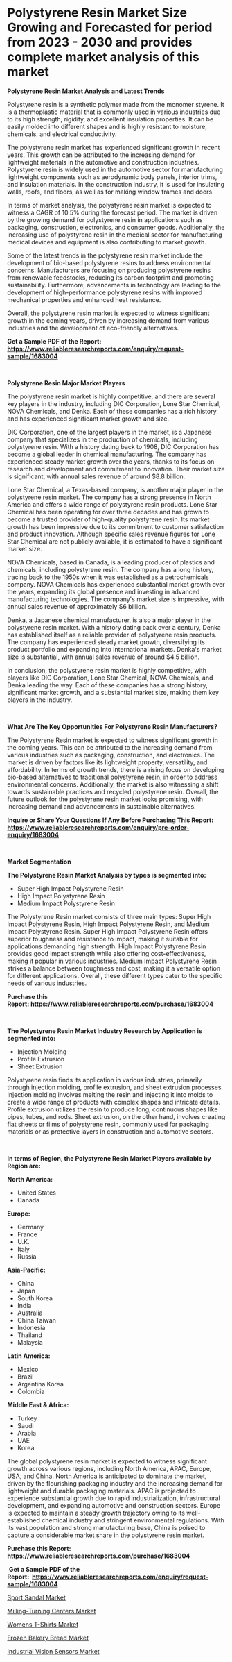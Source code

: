 <p><h1>Polystyrene Resin Market Size Growing and Forecasted for period from 2023 - 2030 and provides complete market analysis of this market</h1></p><p><strong>Polystyrene Resin Market Analysis and Latest Trends</strong></p>
<p><p>Polystyrene resin is a synthetic polymer made from the monomer styrene. It is a thermoplastic material that is commonly used in various industries due to its high strength, rigidity, and excellent insulation properties. It can be easily molded into different shapes and is highly resistant to moisture, chemicals, and electrical conductivity.</p><p>The polystyrene resin market has experienced significant growth in recent years. This growth can be attributed to the increasing demand for lightweight materials in the automotive and construction industries. Polystyrene resin is widely used in the automotive sector for manufacturing lightweight components such as aerodynamic body panels, interior trims, and insulation materials. In the construction industry, it is used for insulating walls, roofs, and floors, as well as for making window frames and doors.</p><p>In terms of market analysis, the polystyrene resin market is expected to witness a CAGR of 10.5% during the forecast period. The market is driven by the growing demand for polystyrene resin in applications such as packaging, construction, electronics, and consumer goods. Additionally, the increasing use of polystyrene resin in the medical sector for manufacturing medical devices and equipment is also contributing to market growth.</p><p>Some of the latest trends in the polystyrene resin market include the development of bio-based polystyrene resins to address environmental concerns. Manufacturers are focusing on producing polystyrene resins from renewable feedstocks, reducing its carbon footprint and promoting sustainability. Furthermore, advancements in technology are leading to the development of high-performance polystyrene resins with improved mechanical properties and enhanced heat resistance.</p><p>Overall, the polystyrene resin market is expected to witness significant growth in the coming years, driven by increasing demand from various industries and the development of eco-friendly alternatives.</p></p>
<p><strong>Get a Sample PDF of the Report:&nbsp; <a href="https://www.reliableresearchreports.com/enquiry/request-sample/1683004">https://www.reliableresearchreports.com/enquiry/request-sample/1683004</a></strong></p>
<p>&nbsp;</p>
<p><strong>Polystyrene Resin Major Market Players</strong></p>
<p><p>The polystyrene resin market is highly competitive, and there are several key players in the industry, including DIC Corporation, Lone Star Chemical, NOVA Chemicals, and Denka. Each of these companies has a rich history and has experienced significant market growth and size.</p><p>DIC Corporation, one of the largest players in the market, is a Japanese company that specializes in the production of chemicals, including polystyrene resin. With a history dating back to 1908, DIC Corporation has become a global leader in chemical manufacturing. The company has experienced steady market growth over the years, thanks to its focus on research and development and commitment to innovation. Their market size is significant, with annual sales revenue of around $8.8 billion.</p><p>Lone Star Chemical, a Texas-based company, is another major player in the polystyrene resin market. The company has a strong presence in North America and offers a wide range of polystyrene resin products. Lone Star Chemical has been operating for over three decades and has grown to become a trusted provider of high-quality polystyrene resin. Its market growth has been impressive due to its commitment to customer satisfaction and product innovation. Although specific sales revenue figures for Lone Star Chemical are not publicly available, it is estimated to have a significant market size.</p><p>NOVA Chemicals, based in Canada, is a leading producer of plastics and chemicals, including polystyrene resin. The company has a long history, tracing back to the 1950s when it was established as a petrochemicals company. NOVA Chemicals has experienced substantial market growth over the years, expanding its global presence and investing in advanced manufacturing technologies. The company's market size is impressive, with annual sales revenue of approximately $6 billion.</p><p>Denka, a Japanese chemical manufacturer, is also a major player in the polystyrene resin market. With a history dating back over a century, Denka has established itself as a reliable provider of polystyrene resin products. The company has experienced steady market growth, diversifying its product portfolio and expanding into international markets. Denka's market size is substantial, with annual sales revenue of around $4.5 billion.</p><p>In conclusion, the polystyrene resin market is highly competitive, with players like DIC Corporation, Lone Star Chemical, NOVA Chemicals, and Denka leading the way. Each of these companies has a strong history, significant market growth, and a substantial market size, making them key players in the industry.</p></p>
<p>&nbsp;</p>
<p><strong>What Are The Key Opportunities For Polystyrene Resin Manufacturers?</strong></p>
<p><p>The Polystyrene Resin market is expected to witness significant growth in the coming years. This can be attributed to the increasing demand from various industries such as packaging, construction, and electronics. The market is driven by factors like its lightweight property, versatility, and affordability. In terms of growth trends, there is a rising focus on developing bio-based alternatives to traditional polystyrene resin, in order to address environmental concerns. Additionally, the market is also witnessing a shift towards sustainable practices and recycled polystyrene resin. Overall, the future outlook for the polystyrene resin market looks promising, with increasing demand and advancements in sustainable alternatives.</p></p>
<p><strong>Inquire or Share Your Questions If Any Before Purchasing This Report: <a href="https://www.reliableresearchreports.com/enquiry/pre-order-enquiry/1683004">https://www.reliableresearchreports.com/enquiry/pre-order-enquiry/1683004</a></strong></p>
<p>&nbsp;</p>
<p><strong>Market Segmentation</strong></p>
<p><strong>The Polystyrene Resin Market Analysis by types is segmented into:</strong></p>
<p><ul><li>Super High Impact Polystyrene Resin</li><li>High Impact Polystyrene Resin</li><li>Medium Impact Polystyrene Resin</li></ul></p>
<p><p>The Polystyrene Resin market consists of three main types: Super High Impact Polystyrene Resin, High Impact Polystyrene Resin, and Medium Impact Polystyrene Resin. Super High Impact Polystyrene Resin offers superior toughness and resistance to impact, making it suitable for applications demanding high strength. High Impact Polystyrene Resin provides good impact strength while also offering cost-effectiveness, making it popular in various industries. Medium Impact Polystyrene Resin strikes a balance between toughness and cost, making it a versatile option for different applications. Overall, these different types cater to the specific needs of various industries.</p></p>
<p><strong>Purchase this Report:&nbsp;<a href="https://www.reliableresearchreports.com/purchase/1683004">https://www.reliableresearchreports.com/purchase/1683004</a></strong></p>
<p>&nbsp;</p>
<p><strong>The Polystyrene Resin Market Industry Research by Application is segmented into:</strong></p>
<p><ul><li>Injection Molding</li><li>Profile Extrusion</li><li>Sheet Extrusion</li></ul></p>
<p><p>Polystyrene resin finds its application in various industries, primarily through injection molding, profile extrusion, and sheet extrusion processes. Injection molding involves melting the resin and injecting it into molds to create a wide range of products with complex shapes and intricate details. Profile extrusion utilizes the resin to produce long, continuous shapes like pipes, tubes, and rods. Sheet extrusion, on the other hand, involves creating flat sheets or films of polystyrene resin, commonly used for packaging materials or as protective layers in construction and automotive sectors.</p></p>
<p>&nbsp;</p>
<p><strong>In terms of Region, the Polystyrene Resin Market Players available by Region are:</strong></p>
<p>
    <p> <strong> North America: </strong>
        <ul>
            <li>United States</li>
            <li>Canada</li>
        </ul>
        </p> 
    <p> <strong> Europe: </strong>
        <ul>
            <li>Germany</li>
            <li>France</li>
            <li>U.K.</li>
            <li>Italy</li>
            <li>Russia</li>
        </ul>
        </p> 
    <p> <strong> Asia-Pacific: </strong>
        <ul>
            <li>China</li>
            <li>Japan</li>
            <li>South Korea</li>
            <li>India</li>
            <li>Australia</li>
            <li>China Taiwan</li>
            <li>Indonesia</li>
            <li>Thailand</li>
            <li>Malaysia</li>
        </ul>
        </p> 
    <p> <strong> Latin America: </strong>
        <ul>
            <li>Mexico</li>
            <li>Brazil</li>
            <li>Argentina Korea</li>
            <li>Colombia</li>
        </ul>
        </p> 
    <p> <strong> Middle East & Africa: </strong>
        <ul>
            <li>Turkey</li>
            <li>Saudi</li>
            <li>Arabia</li>
            <li>UAE</li>
            <li>Korea</li>
        </ul>
    </p>
    </p>
<p><p>The global polystyrene resin market is expected to witness significant growth across various regions, including North America, APAC, Europe, USA, and China. North America is anticipated to dominate the market, driven by the flourishing packaging industry and the increasing demand for lightweight and durable packaging materials. APAC is projected to experience substantial growth due to rapid industrialization, infrastructural development, and expanding automotive and construction sectors. Europe is expected to maintain a steady growth trajectory owing to its well-established chemical industry and stringent environmental regulations. With its vast population and strong manufacturing base, China is poised to capture a considerable market share in the polystyrene resin market.</p></p>
<p><strong>Purchase this Report: <a href="https://www.reliableresearchreports.com/purchase/1683004">https://www.reliableresearchreports.com/purchase/1683004</a></strong></p>
<p>&nbsp;<strong>Get a Sample PDF of the Report:&nbsp;&nbsp;<a href="https://www.reliableresearchreports.com/enquiry/request-sample/1683004">https://www.reliableresearchreports.com/enquiry/request-sample/1683004</a></strong></p>
<p><strong></strong></p>
<p><p><a href="https://medium.com/@ivaschinner/sport-sandal-market-size-market-outlook-and-market-forecast-2023-to-2030-0f8b941d0a6c">Sport Sandal Market</a></p><p><a href="https://medium.com/@santaraynor/milling-turning-centers-market-exploring-market-share-market-trends-and-future-growth-c81b29f235d4">Milling-Turning Centers Market</a></p><p><a href="https://medium.com/@gussiehauck/womens-t-shirts-market-size-market-outlook-and-market-forecast-2023-to-2030-62537891bfe5">Womens T-Shirts Market</a></p><p><a href="https://medium.com/@tonikuhic/frozen-bakery-bread-market-size-cagr-trends-2024-2030-9b293038443f">Frozen Bakery Bread Market</a></p><p><a href="https://medium.com/@kartik.reportprime/industrial-vision-sensors-market-outlook-industry-overview-and-forecast-2023-to-2030-3afc388be1aa">Industrial Vision Sensors Market</a></p></p>